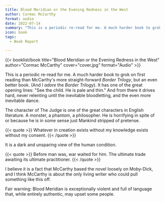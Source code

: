 ```yaml
---
title: Blood Meridian or the Evening Redness in the West
author: Cormac McCarthy
format: audio
date: 2022-07-14
summary: "This is a periodic re-read for me. A much harder book to grok on first reading that McCarthy's more straight-forward *Border Trilogy*, but an even better book."
icon: book
tags:
  - Book Report

---
```


{{< booklist/book
title="Blood Meridian or the Evening Redness in the West"
author="Cormac McCarthy"
cover="cover.jpg"
format="Audio" >}}

This is a periodic re-read for me. A much harder book to grok on first reading than McCarthy's more straight-forward *Border Trilogy*, but an even better book. (And I *adore* the *Border Trilogy*). It has one of the great opening lines: "See the child. He is pale and thin." And from there it drives hard, never relenting until the inevitable bloodletting, and the even more inevitable dance.

The character of The Judge is one of the great characters in English literature. A monster, a phantom, a philosopher. He is horrifying in spite of or because he is in some sense just Mankind stripped of pretense.

{{< quote >}}
Whatever in creation exists without my knowledge exists without my consent.
{{< /quote >}}

It is a dark and unsparing view of the human condition.

{{< quote >}}
Before man was, war waited for him. The ultimate trade awaiting its ultimate practitioner.
{{< /quote >}}

I believe it is a fact that McCarthy based the novel loosely on Moby-Dick, and I think McCarthy is about the only living writer who could pull something like this off. 

Fair warning: Blood Meridian is exceptionally violent and full of language that, while entirely authentic, may upset some people.
